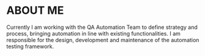# ABOUT ME

Currently I am working with the QA Automation Team to define strategy and process, bringing automation in line with existing functionalities. 
I am responsible for the design, development and maintenance of the automation testing framework. 
